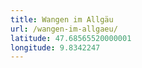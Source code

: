 ```yaml
---
title: Wangen im Allgäu
url: /wangen-im-allgaeu/
latitude: 47.68565520000001
longitude: 9.8342247
---
```

